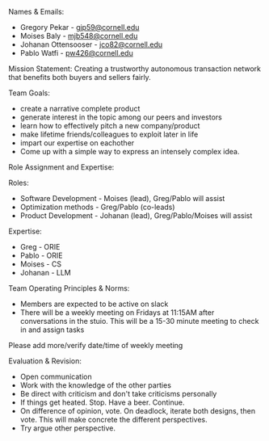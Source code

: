 Names & Emails:
- Gregory Pekar - gjp59@cornell.edu
- Moises Baly - mjb548@cornell.edu
- Johanan Ottensooser - jco82@cornell.edu
- Pablo Watfi - pw426@cornell.edu

Mission Statement:
Creating a trustworthy autonomous transaction network that benefits both buyers and sellers fairly.

Team Goals:
- create a narrative complete product
- generate interest in the topic among our peers and investors
- learn how to effectively pitch a new company/product
- make lifetime friends/colleagues to exploit later in life
- impart our expertise on eachother
- Come up with a simple way to express an intensely complex idea.

Role Assignment and Expertise:

Roles:
- Software Development - Moises (lead), Greg/Pablo will assist
- Optimization methods - Greg/Pablo (co-leads)
- Product Development - Johanan (lead), Greg/Pablo/Moises will assist

Expertise:
- Greg - ORIE
- Pablo - ORIE
- Moises - CS
- Johanan - LLM

Team Operating Principles & Norms:
- Members are expected to be active on slack
- There will be a weekly meeting on Fridays at 11:15AM after conversations in the stuio. This will be a 15-30 minute meeting to check in and assign tasks

Please add more/verify date/time of weekly meeting

Evaluation & Revision:
- Open communication
- Work with the knowledge of the other parties
- Be direct with criticism and don't take criticisms personally
- If things get heated. Stop. Have a beer. Continue.
- On difference of opinion, vote. On deadlock, iterate both designs, then vote. This will make concrete the different perspectives.
- Try argue other perspective.
